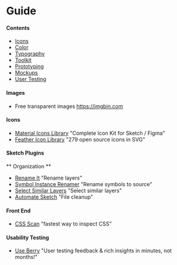 
# Guide

#### Contents

- [Icons](####icon-and-logo)
- [Color](#color)
- [Typography](#typography)
- [Toolkit](#toolkit)
- [Prototyping](#prototyping)
- [Mockups](#mockup)
- [User Testing](#user-testing)

#### Images
- Free transparent images https://imgbin.com

#### Icons
- [Material Icons Library](https://icons.pixsellz.io) "Complete Icon Kit for Sketch / Figma"
- [Feather Icon Library](https://feathericons.com) "279 open source icons in SVG"

#### Sketch Plugins
** Organization **
- [Rename It](https://rodi01.github.io/RenameIt/) "Rename layers"
- [Symbol Instance Renamer](https://github.com/sonburn/symbol-instance-renamer) "Rename symbols to source"
- [Select Similar Layers](https://github.com/wonderbit/sketch-select-similar-layers) "Select similar layers"
- [Automate Sketch](https://github.com/Ashung/Automate-Sketch) "File cleanup"

#### Front End
- [CSS Scan](https://getcssscan.com/?ref=producthunt) "fastest way to inspect CSS"

#### Usability Testing
- [Use Berry](https://www.useberry.com/pricing/) "User testing feedback & rich insights in minutes, not months!"
